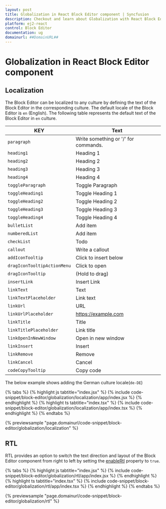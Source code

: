 ```yaml
---
layout: post
title: Globalization in React Block Editor component | Syncfusion
description: Checkout and learn about Globalization with React Block Editor component of Syncfusion Essential JS 2 and more.
platform: ej2-react
control: Block Editor
documentation: ug
domainurl: ##DomainURL##
---
```


# Globalization in React Block Editor component

## Localization

The Block Editor can be localized to any culture by defining the text of the Block Editor in the corresponding culture. The default locale of the Block Editor is `en` (English). The following table represents the default text of the Block Editor in `en` culture.

|KEY|Text|
|----|----|
|`paragraph`|Write something or '/' for commands.|
|`heading1`|Heading 1|
|`heading2`|Heading 2|
|`heading3`|Heading 3|
|`heading4`|Heading 4|
|`toggleParagraph`|Toggle Paragraph|
|`toggleHeading1`|Toggle Heading 1|
|`toggleHeading2`|Toggle Heading 2|
|`toggleHeading3`|Toggle Heading 3|
|`toggleHeading4`|Toggle Heading 4|
|`bulletList`|Add item|
|`numberedList`|Add item|
|`checkList`|Todo|
|`callout`|Write a callout|
|`addIconTooltip`|Click to insert below|
|`dragIconTooltipActionMenu`|Click to open|
|`dragIconTooltip`|(Hold to drag)|
|`insertLink`|Insert Link|
|`linkText`|Text|
|`linkTextPlaceholder`|Link text|
|`linkUrl`|URL|
|`linkUrlPlaceholder`|https://example.com|
|`linkTitle`|Title|
|`linkTitlePlaceholder`|Link title|
|`linkOpenInNewWindow`|Open in new window|
|`linkInsert`|Insert|
|`linkRemove`|Remove|
|`linkCancel`|Cancel|
|`codeCopyTooltip`|Copy code|

The below example shows adding the German culture locale(`de-DE`)

{% tabs %}
{% highlight js tabtitle="index.jsx" %}
{% include code-snippet/block-editor/globalization/localization/app/index.jsx %}
{% endhighlight %}
{% highlight ts tabtitle="index.tsx" %}
{% include code-snippet/block-editor/globalization/localization/app/index.tsx %}
{% endhighlight %}
{% endtabs %}

{% previewsample "page.domainurl/code-snippet/block-editor/globalization/localization" %}

## RTL

RTL provides an option to switch the text direction and layout of the Block Editor component from right to left by setting the [enableRtl](../api/blockeditor/#enablertl) property to `true`.

{% tabs %}
{% highlight js tabtitle="index.jsx" %}
{% include code-snippet/block-editor/globalization/rtl/app/index.jsx %}
{% endhighlight %}
{% highlight ts tabtitle="index.tsx" %}
{% include code-snippet/block-editor/globalization/rtl/app/index.tsx %}
{% endhighlight %}
{% endtabs %}

{% previewsample "page.domainurl/code-snippet/block-editor/globalization/rtl" %}